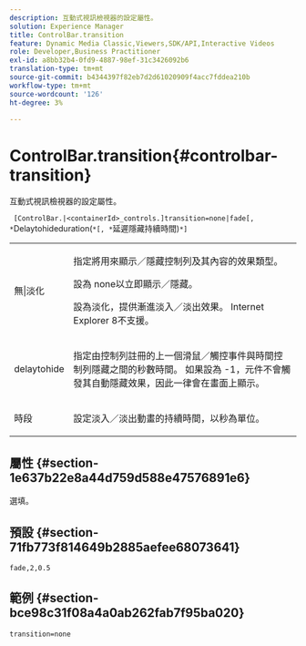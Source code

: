 ```yaml
---
description: 互動式視訊檢視器的設定屬性。
solution: Experience Manager
title: ControlBar.transition
feature: Dynamic Media Classic,Viewers,SDK/API,Interactive Videos
role: Developer,Business Practitioner
exl-id: a8bb32b4-0fd9-4887-98ef-31c3426092b6
translation-type: tm+mt
source-git-commit: b4344397f82eb7d2d61020909f4acc7fddea210b
workflow-type: tm+mt
source-wordcount: '126'
ht-degree: 3%

---
```


# ControlBar.transition{#controlbar-transition}

互動式視訊檢視器的設定屬性。

` [ControlBar.|<containerId>_controls.]transition=none|fade[, *`Delaytohideduration(`*[, *`延遲隱藏持續時間)`*]`

<table id="table_441553CD34C94A58A9D7CBF772DEDDB6"> 
 <tbody> 
  <tr> 
   <td colname="col1"> <p> <span class="codeph"> 無|淡化</span> </p> </td> 
   <td colname="col2"> <p> 指定將用來顯示／隱藏控制列及其內容的效果類型。 </p> <p>設為<span class="codeph"> none</span>以立即顯示／隱藏。 </p> <p>設為<span class="codeph">淡化</span>，提供漸進淡入／淡出效果。 Internet Explorer 8不支援。 </p> </td> 
  </tr> 
  <tr> 
   <td colname="col1"> <p><span class="codeph"><span class="varname"> delaytohide</span></span> </p> </td> 
   <td colname="col2"> <p> 指定由控制列註冊的上一個滑鼠／觸控事件與時間控制列隱藏之間的秒數時間。 如果設為<span class="codeph"> -1</span>，元件不會觸發其自動隱藏效果，因此一律會在畫面上顯示。 </p> </td> 
  </tr> 
  <tr> 
   <td colname="col1"> <p><span class="codeph"><span class="varname"> 時段</span></span> </p> </td> 
   <td colname="col2"> <p> 設定淡入／淡出動畫的持續時間，以秒為單位。 </p> </td> 
  </tr> 
 </tbody> 
</table>

## 屬性 {#section-1e637b22e8a44d759d588e47576891e6}

選填。

## 預設 {#section-71fb773f814649b2885aefee68073641}

`fade,2,0.5`

## 範例 {#section-bce98c31f08a4a0ab262fab7f95ba020}

```
transition=none
```

